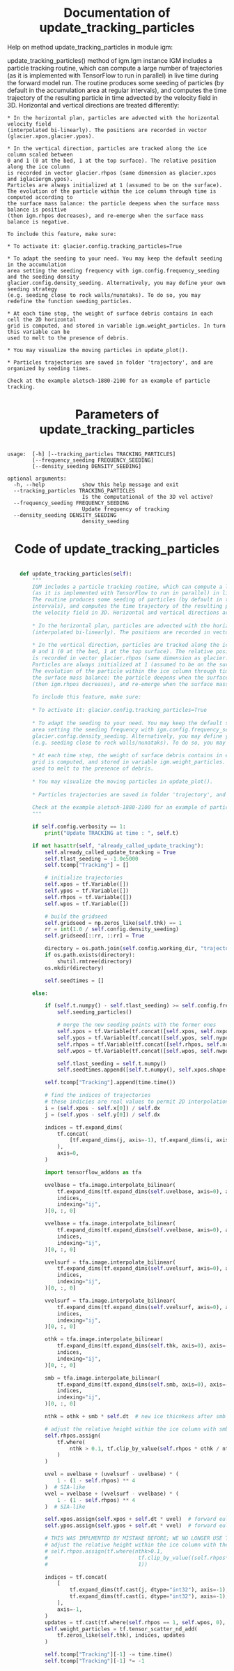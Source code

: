 

### <h1 align="center" id="title"> Documentation of update_tracking_particles </h1>


Help on method update_tracking_particles in module igm:

update_tracking_particles() method of igm.Igm instance
    IGM includes a particle tracking routine, which can compute a large number of trajectories 
    (as it is implemented with TensorFlow to run in parallel) in live time during the forward model run. 
    The routine produces some seeding of particles (by default in the accumulation area at regular 
    intervals), and computes the time trajectory of the resulting particle in time advected by 
    the velocity field in 3D. Horizontal and vertical directions are treated differently:
    
    * In the horizontal plan, particles are advected with the horizontal velocity field 
    (interpolated bi-linearly). The positions are recorded in vector (glacier.xpos,glacier.ypos).
    
    * In the vertical direction, particles are tracked along the ice column scaled between 
    0 and 1 (0 at the bed, 1 at the top surface). The relative position along the ice column 
    is recorded in vector glacier.rhpos (same dimension as glacier.xpos and iglaciergm.ypos). 
    Particles are always initialized at 1 (assumed to be on the surface). 
    The evolution of the particle within the ice column through time is computed according to 
    the surface mass balance: the particle deepens when the surface mass balance is positive 
    (then igm.rhpos decreases), and re-emerge when the surface mass balance is negative.  
    
    To include this feature, make sure:
    
    * To activate it: glacier.config.tracking_particles=True
    
    * To adapt the seeding to your need. You may keep the default seeding in the accumulation 
    area setting the seeding frequency with igm.config.frequency_seeding and the seeding density 
    glacier.config.density_seeding. Alternatively, you may define your own seeding strategy 
    (e.g. seeding close to rock walls/nunataks). To do so, you may redefine the function seeding_particles.
    
    * At each time step, the weight of surface debris contains in each cell the 2D horizontal 
    grid is computed, and stored in variable igm.weight_particles. In turn this variable can be 
    used to melt to the presence of debris.
    
    * You may visualize the moving particles in update_plot(). 
    
    * Particles trajectories are saved in folder 'trajectory', and are organized by seeding times.
    
    Check at the example aletsch-1880-2100 for an example of particle tracking.



### <h1 align="center" id="title"> Parameters of update_tracking_particles </h1>


``` 

usage:  [-h] [--tracking_particles TRACKING_PARTICLES]
        [--frequency_seeding FREQUENCY_SEEDING]
        [--density_seeding DENSITY_SEEDING]

optional arguments:
  -h, --help            show this help message and exit
  --tracking_particles TRACKING_PARTICLES
                        Is the computational of the 3D vel active?
  --frequency_seeding FREQUENCY_SEEDING
                        Update frequency of tracking
  --density_seeding DENSITY_SEEDING
                        density_seeding
``` 



### <h1 align="center" id="title"> Code of update_tracking_particles </h1>


```python 

    def update_tracking_particles(self):
        """
        IGM includes a particle tracking routine, which can compute a large number of trajectories 
        (as it is implemented with TensorFlow to run in parallel) in live time during the forward model run. 
        The routine produces some seeding of particles (by default in the accumulation area at regular 
        intervals), and computes the time trajectory of the resulting particle in time advected by 
        the velocity field in 3D. Horizontal and vertical directions are treated differently:
        
        * In the horizontal plan, particles are advected with the horizontal velocity field 
        (interpolated bi-linearly). The positions are recorded in vector (glacier.xpos,glacier.ypos).
        
        * In the vertical direction, particles are tracked along the ice column scaled between 
        0 and 1 (0 at the bed, 1 at the top surface). The relative position along the ice column 
        is recorded in vector glacier.rhpos (same dimension as glacier.xpos and iglaciergm.ypos). 
        Particles are always initialized at 1 (assumed to be on the surface). 
        The evolution of the particle within the ice column through time is computed according to 
        the surface mass balance: the particle deepens when the surface mass balance is positive 
        (then igm.rhpos decreases), and re-emerge when the surface mass balance is negative.  
        
        To include this feature, make sure:
        
        * To activate it: glacier.config.tracking_particles=True
        
        * To adapt the seeding to your need. You may keep the default seeding in the accumulation 
        area setting the seeding frequency with igm.config.frequency_seeding and the seeding density 
        glacier.config.density_seeding. Alternatively, you may define your own seeding strategy 
        (e.g. seeding close to rock walls/nunataks). To do so, you may redefine the function seeding_particles.
        
        * At each time step, the weight of surface debris contains in each cell the 2D horizontal 
        grid is computed, and stored in variable igm.weight_particles. In turn this variable can be 
        used to melt to the presence of debris.
        
        * You may visualize the moving particles in update_plot(). 
        
        * Particles trajectories are saved in folder 'trajectory', and are organized by seeding times.
        
        Check at the example aletsch-1880-2100 for an example of particle tracking.
        """

        if self.config.verbosity == 1:
            print("Update TRACKING at time : ", self.t)

        if not hasattr(self, "already_called_update_tracking"):
            self.already_called_update_tracking = True
            self.tlast_seeding = -1.0e5000
            self.tcomp["Tracking"] = []

            # initialize trajectories
            self.xpos = tf.Variable([])
            self.ypos = tf.Variable([])
            self.rhpos = tf.Variable([])
            self.wpos = tf.Variable([])

            # build the gridseed
            self.gridseed = np.zeros_like(self.thk) == 1
            rr = int(1.0 / self.config.density_seeding)
            self.gridseed[::rr, ::rr] = True

            directory = os.path.join(self.config.working_dir, "trajectories")
            if os.path.exists(directory):
                shutil.rmtree(directory)
            os.mkdir(directory)

            self.seedtimes = []

        else:

            if (self.t.numpy() - self.tlast_seeding) >= self.config.frequency_seeding:
                self.seeding_particles()

                # merge the new seeding points with the former ones
                self.xpos = tf.Variable(tf.concat([self.xpos, self.nxpos], axis=-1))
                self.ypos = tf.Variable(tf.concat([self.ypos, self.nypos], axis=-1))
                self.rhpos = tf.Variable(tf.concat([self.rhpos, self.nrhpos], axis=-1))
                self.wpos = tf.Variable(tf.concat([self.wpos, self.nwpos], axis=-1))

                self.tlast_seeding = self.t.numpy()
                self.seedtimes.append([self.t.numpy(), self.xpos.shape[0]])

            self.tcomp["Tracking"].append(time.time())

            # find the indices of trajectories
            # these indicies are real values to permit 2D interpolations
            i = (self.xpos - self.x[0]) / self.dx
            j = (self.ypos - self.y[0]) / self.dx

            indices = tf.expand_dims(
                tf.concat(
                    [tf.expand_dims(j, axis=-1), tf.expand_dims(i, axis=-1)], axis=-1
                ),
                axis=0,
            )

            import tensorflow_addons as tfa

            uvelbase = tfa.image.interpolate_bilinear(
                tf.expand_dims(tf.expand_dims(self.uvelbase, axis=0), axis=-1),
                indices,
                indexing="ij",
            )[0, :, 0]

            vvelbase = tfa.image.interpolate_bilinear(
                tf.expand_dims(tf.expand_dims(self.vvelbase, axis=0), axis=-1),
                indices,
                indexing="ij",
            )[0, :, 0]

            uvelsurf = tfa.image.interpolate_bilinear(
                tf.expand_dims(tf.expand_dims(self.uvelsurf, axis=0), axis=-1),
                indices,
                indexing="ij",
            )[0, :, 0]

            vvelsurf = tfa.image.interpolate_bilinear(
                tf.expand_dims(tf.expand_dims(self.vvelsurf, axis=0), axis=-1),
                indices,
                indexing="ij",
            )[0, :, 0]

            othk = tfa.image.interpolate_bilinear(
                tf.expand_dims(tf.expand_dims(self.thk, axis=0), axis=-1),
                indices,
                indexing="ij",
            )[0, :, 0]

            smb = tfa.image.interpolate_bilinear(
                tf.expand_dims(tf.expand_dims(self.smb, axis=0), axis=-1),
                indices,
                indexing="ij",
            )[0, :, 0]

            nthk = othk + smb * self.dt  # new ice thicnkess after smb update

            # adjust the relative height within the ice column with smb
            self.rhpos.assign(
                tf.where(
                    nthk > 0.1, tf.clip_by_value(self.rhpos * othk / nthk, 0, 1), 1
                )
            )

            uvel = uvelbase + (uvelsurf - uvelbase) * (
                1 - (1 - self.rhpos) ** 4
            )  # SIA-like
            vvel = vvelbase + (vvelsurf - vvelbase) * (
                1 - (1 - self.rhpos) ** 4
            )  # SIA-like

            self.xpos.assign(self.xpos + self.dt * uvel)  # forward euler
            self.ypos.assign(self.ypos + self.dt * vvel)  # forward euler

            # THIS WAS IMPLMENTED BY MISTAKE BEFORE; WE NO LONGER USE THE VERTICAL VELOCITY
            # adjust the relative height within the ice column with the verticial velocity
            # self.rhpos.assign(tf.where(nthk>0.1,
            #                             tf.clip_by_value((self.rhpos*nthk+self.dt*wvel)/nthk,0,1),
            #                             1))

            indices = tf.concat(
                [
                    tf.expand_dims(tf.cast(j, dtype="int32"), axis=-1),
                    tf.expand_dims(tf.cast(i, dtype="int32"), axis=-1),
                ],
                axis=-1,
            )
            updates = tf.cast(tf.where(self.rhpos == 1, self.wpos, 0), dtype="float32")
            self.weight_particles = tf.tensor_scatter_nd_add(
                tf.zeros_like(self.thk), indices, updates
            )

            self.tcomp["Tracking"][-1] -= time.time()
            self.tcomp["Tracking"][-1] *= -1

``` 

